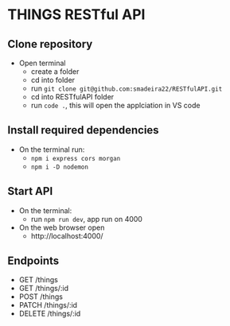 # THINGS RESTful API

## Clone repository

- Open terminal
  - create a folder
  - cd into folder
  - run `git clone git@github.com:smadeira22/RESTfulAPI.git`
  - cd into RESTfulAPI folder
  - run `code .`, this will open the applciation in VS code

## Install required dependencies

- On the terminal run:
   - `npm i express cors morgan`
   - `npm i -D nodemon`

## Start API

- On the terminal:
   - run `npm run dev`, app run on 4000
- On the web browser open
   - http://localhost:4000/

## Endpoints

- GET /things
- GET /things/:id
- POST /things
- PATCH /things/:id
- DELETE /things/:id